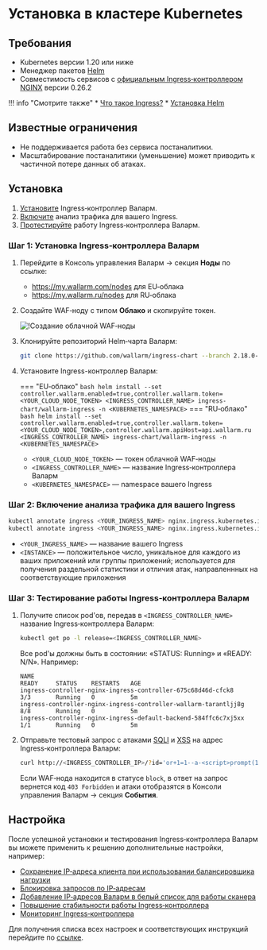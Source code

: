 # Установка в кластере Kubernetes

## Требования

* Kubernetes версии 1.20 или ниже
* Менеджер пакетов [Helm](https://helm.sh/) 
* Совместимость сервисов с [официальным Ingress‑контроллером NGINX](https://github.com/kubernetes/ingress-nginx) версии 0.26.2

!!! info "Смотрите также"
    * [Что такое Ingress?](https://kubernetes.io/docs/concepts/services-networking/ingress/)
    * [Установка Helm](https://helm.sh/docs/intro/install/)

## Известные ограничения

* Не поддерживается работа без сервиса постаналитики.
* Масштабирование постаналитики (уменьшение) может приводить к частичной потере данных об атаках.

## Установка

1. [Установите](#шаг-1-установка-ingressконтроллера-валарм) Ingress‑контроллер Валарм.
2. [Включите](#шаг-2-включение-анализа-трафика-для-вашего-ingress) анализ трафика для вашего Ingress.
3. [Протестируйте](#шаг-3-тестирование-работы-ingressконтроллера-валарм) работу Ingress‑контроллера Валарм.

### Шаг 1: Установка Ingress‑контроллера Валарм

1. Перейдите в Консоль управления Валарм → секция **Ноды** по ссылке:
    * https://my.wallarm.com/nodes для EU‑облака
    * https://my.wallarm.ru/nodes для RU‑облака
2. Создайте WAF‑ноду с типом **Облако** и скопируйте токен.

    ![!Создание облачной WAF‑ноды](../images/installation-kubernetes/create-cloud-node.png)

3. Клонируйте репозиторий Helm‑чарта Валарм:

    ``` bash
    git clone https://github.com/wallarm/ingress-chart --branch 2.18.0-3 --single-branch
    ```
4. Установите Ingress-контроллер Валарм:

    === "EU‑облако"
        ``` bash
        helm install --set controller.wallarm.enabled=true,controller.wallarm.token=<YOUR_CLOUD_NODE_TOKEN> <INGRESS_CONTROLLER_NAME> ingress-chart/wallarm-ingress -n <KUBERNETES_NAMESPACE>
        ```
    === "RU‑облако"
        ``` bash
        helm install --set controller.wallarm.enabled=true,controller.wallarm.token=<YOUR_CLOUD_NODE_TOKEN>,controller.wallarm.apiHost=api.wallarm.ru <INGRESS_CONTROLLER_NAME> ingress-chart/wallarm-ingress -n <KUBERNETES_NAMESPACE>
        ```
    
    * `<YOUR_CLOUD_NODE_TOKEN>` — токен облачной WAF‑ноды
    * `<INGRESS_CONTROLLER_NAME>` — название Ingress‑контроллера Валарм
    * `<KUBERNETES_NAMESPACE>` — namespace вашего Ingress

### Шаг 2: Включение анализа трафика для вашего Ingress

``` bash
kubectl annotate ingress <YOUR_INGRESS_NAME> nginx.ingress.kubernetes.io/wallarm-mode=monitoring
kubectl annotate ingress <YOUR_INGRESS_NAME> nginx.ingress.kubernetes.io/wallarm-instance=<INSTANCE>
```

* `<YOUR_INGRESS_NAME>` — название вашего Ingress
* `<INSTANCE>` — положительное число, уникальное для каждого из ваших приложений или группы приложений; используется для получения раздельной статистики и отличия атак, направленнных на соответствующие приложения

### Шаг 3: Тестирование работы Ingress‑контроллера Валарм

1. Получите список pod'ов, передав в `<INGRESS_CONTROLLER_NAME>` название Ingress‑контроллера Валарм:
    ``` bash
    kubectl get po -l release=<INGRESS_CONTROLLER_NAME>
    ```

    Все pod'ы должны быть в состоянии: «STATUS: Running» и «READY: N/N». Например:

    ```
    NAME                                                              READY     STATUS    RESTARTS   AGE
    ingress-controller-nginx-ingress-controller-675c68d46d-cfck8      3/3       Running   0          5m
    ingress-controller-nginx-ingress-controller-wallarm-tarantljj8g   8/8       Running   0          5m
    ingress-controller-nginx-ingress-default-backend-584ffc6c7xj5xx   1/1       Running   0          5m
    ```

2. Отправьте тестовый запрос с атаками [SQLI](../attacks-vulns-list.md#sqlинъекция-sql-injection) и [XSS](../attacks-vulns-list.md#межсайтовый-скриптинг-англ-cross-site-scripting-xss) на адрес Ingress‑контроллера Валарм:

    ```bash
    curl http://<INGRESS_CONTROLLER_IP>/?id='or+1=1--a-<script>prompt(1)</script>'
    ```

    Если WAF‑нода находится в статусе `block`, в ответ на запрос вернется код `403 Forbidden` и атаки отобразятся в Консоли управления Валарм → секция **События**.

## Настройка

После успешной установки и тестирования Ingress‑контроллера Валарм вы можете применить к решению дополнительные настройки, например:

* [Сохранение IP‑адреса клиента при использовании балансировщика нагрузки](configuration-guides/wallarm-ingress-controller/best-practices/report-public-user-ip.md)
* [Блокировка запросов по IP‑адресам](configuration-guides/wallarm-ingress-controller/best-practices/block-ip-addresses.md)
* [Добавление IP‑адресов Валарм в белый список для работы сканера](configuration-guides/wallarm-ingress-controller/best-practices/whitelist-wallarm-ip-addresses.md)
* [Повышение стабильности работы Ingress‑контроллера](configuration-guides/wallarm-ingress-controller/best-practices/high-availability-considerations.md)
* [Мониторинг Ingress‑контроллера](configuration-guides/wallarm-ingress-controller/best-practices/ingress-controller-monitoring.md)

Для получения списка всех настроек и соответствующих инструкций перейдите по [ссылке](configure-kubernetes-ru.md).
